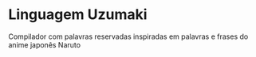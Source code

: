 # Linguagem Uzumaki
Compilador com palavras reservadas inspiradas em palavras e frases do anime japonês Naruto
